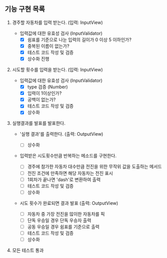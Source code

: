 ## 기능 구현 목록

1. 경주할 자동차를 입력 받는다. (입력: InputView)

   - 입력값에 대한 유효성 검사 (InputValidator)
     - [x] 쉼표를 기준으로 나눈 입력의 길이가 0 이상 5 이하인가?
     - [x] 중복된 이름이 없는가?
     - [x] 테스트 코드 작성 및 검증
     - [x] 상수화 진행

2. 시도할 횟수를 입력을 받는다. (입력: InputView)

   - 입력값에 대한 유효성 검사 (InputValidator)
     - [x] type 검증 (Number)
     - [x] 입력이 1이상인가?
     - [x] 공백이 없는가?
     - [x] 테스트 코드 작성 및 검증
     - [x] 상수화

3. 실행결과를 발표를 발표한다.

   - '실행 결과'를 출력한다. (출력: OutputView)

     - [ ] 상수화

   - 입력받은 시도횟수만큼 반복하는 메소드를 구현한다.

     - [ ] 경주에 참가한 자동차 대수만큼 전진을 위한 무작위 값을 도출하는 메서드
     - [ ] 전진 조건에 만족하면 해당 자동차는 전진 표시
     - [ ] 1회차가 끝나면 'dash'로 변환하여 출력
     - [ ] 테스트 코드 작성 및 검증
     - [ ] 상수화

   - 시도 횟수가 완료되면 결과 발표 (출력: OutputView)
     - [ ] 자동차 중 가장 전진을 많이한 자동차를 픽
     - [ ] 단독 우승일 경우 단독 우승자 출력
     - [ ] 공동 우승일 경우 쉼표를 기준으로 출력
     - [ ] 테스트 코드 작성 및 검증
     - [ ] 상수화

4. 모든 테스트 통과
